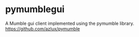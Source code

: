 pymumblegui
===================


A Mumble gui client implemented using the pymumble library. https://github.com/azlux/pymumble

